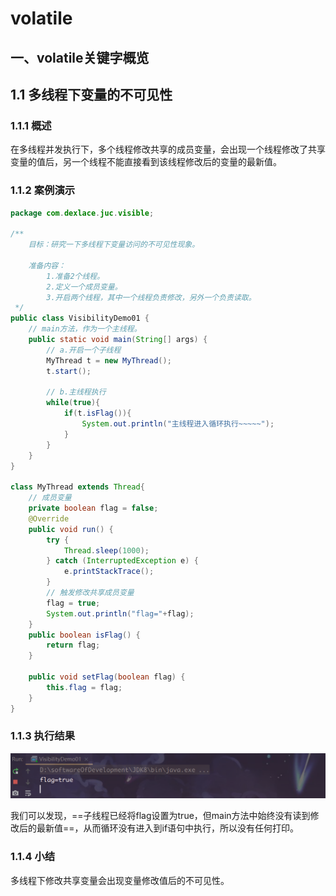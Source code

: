 # volatile   

## 一、volatile关键字概览

## 1.1 多线程下变量的不可见性

### 1.1.1 概述

​         在多线程并发执行下，多个线程修改共享的成员变量，会出现一个线程修改了共享变量的值后，另一个线程不能直接看到该线程修改后的变量的最新值。

### 1.1.2 案例演示

```java
package com.dexlace.juc.visible;

/**
    目标：研究一下多线程下变量访问的不可见性现象。

    准备内容：
        1.准备2个线程。
        2.定义一个成员变量。
        3.开启两个线程，其中一个线程负责修改，另外一个负责读取。
 */
public class VisibilityDemo01 {
    // main方法，作为一个主线程。
    public static void main(String[] args) {
        // a.开启一个子线程
        MyThread t = new MyThread();
        t.start();

        // b.主线程执行
        while(true){
            if(t.isFlag()){
                System.out.println("主线程进入循环执行~~~~~");
            }
        }
    }
}

class MyThread extends Thread{
    // 成员变量
    private boolean flag = false;
    @Override
    public void run() {
        try {
            Thread.sleep(1000);
        } catch (InterruptedException e) {
            e.printStackTrace();
        }
        // 触发修改共享成员变量
        flag = true;
        System.out.println("flag="+flag);
    }
    public boolean isFlag() {
        return flag;
    }

    public void setFlag(boolean flag) {
        this.flag = flag;
    }
}

```

### 1.1.3 执行结果

![image-20220611230304238](volatile.assets/image-20220611230304238.png)

我们可以发现，==子线程已经将flag设置为true，但main方法中始终没有读到修改后的最新值==，从而循环没有进入到if语句中执行，所以没有任何打印。

### 1.1.4 小结

多线程下修改共享变量会出现变量修改值后的不可见性。